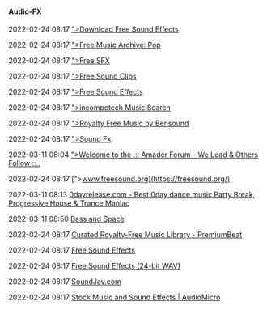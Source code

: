####  Audio-FX

2022-02-24 08:17 [&quot;&gt;Download Free Sound Effects](https://www.mediacollege.com/downloads/sound-effects/)

2022-02-24 08:17 [&quot;&gt;Free Music Archive: Pop](https://freemusicarchive.org/genre/Pop)

2022-02-24 08:17 [&quot;&gt;Free SFX](https://www.freesfx.co.uk/)

2022-02-24 08:17 [&quot;&gt;Free Sound Clips](https://soundbible.com/)

2022-02-24 08:17 [&quot;&gt;Free Sound Effects](https://www.soundgator.com/)

2022-02-24 08:17 [&quot;&gt;incompetech Music Search](https://incompetech.com/music/royalty-free/music.html)

2022-02-24 08:17 [&quot;&gt;Royalty Free Music by Bensound](https://www.bensound.com/royalty-free-music/5)

2022-02-24 08:17 [&quot;&gt;Sound Fx](https://board.flashkit.com/board/)

2022-03-11 08:04 [&quot;&gt;Welcome to the .:: Amader Forum - We Lead &amp; Others Follow ::..](http://www.amaderforum.us/forum.php)

2022-02-24 08:17 [&quot;&gt;www.freesound.org](https://freesound.org/)

2022-03-11 08:13 [0dayrelease.com - Best 0day dance music Party Break, Progressive House &amp; Trance Maniac](https://0dayrelease.com/)

2022-03-11 08:50 [Bass and Space](https://bassandspace.com/)

2022-02-24 08:17 [Curated Royalty-Free Music Library - PremiumBeat](https://www.premiumbeat.com/)

2022-02-24 08:17 [Free Sound Effects](https://www.pacdv.com/sounds/)

2022-02-24 08:17 [Free Sound Effects (24-bit WAV)](https://99sounds.org/free-sound-effects)

2022-02-24 08:17 [SoundJay.com](https://www.soundjay.com/)

2022-02-24 08:17 [Stock Music and Sound Effects | AudioMicro](https://www.audiomicro.com/)



